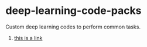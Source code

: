 # deep-learning-code-packs
Custom deep learning codes to perform common tasks.

1. [this is a link](learner_custom_module)
